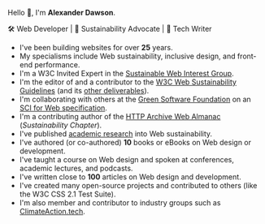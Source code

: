 Hello 👋, I'm **Alexander Dawson**.

🛠 Web Developer | 📣 Sustainability Advocate | 📖 Tech Writer

- I've been building websites for over **25** years.
- My specialisms include Web sustainability, inclusive design, and front-end performance.
- I'm a W3C Invited Expert in the [Sustainable Web Interest Group](https://www.w3.org/groups/ig/sustainableweb/).
- I'm the editor of and a contributor to the [W3C Web Sustainability Guidelines](https://www.w3.org/TR/web-sustainability-guidelines/) (and its [other deliverables](https://w3c.github.io/sustainableweb-wsg/README.html#work)).
- I'm collaborating with others at the [Green Software Foundation](https://greensoftware.foundation/) on an [SCI for Web specification](https://greensoftware.foundation/articles/the-green-software-foundation-and-world-wide-web-consortium-w3c-collaborate-to-ad). 
- I'm a contributing author of the [HTTP Archive Web Almanac](https://almanac.httparchive.org/en/2024/sustainability) (_Sustainability Chapter_).
- I've published [academic research](https://websitesustainability.com/#content) into Web sustainability.
- I've authored (or co-authored) **10** books or eBooks on Web design or development.
- I've taught a course on Web design and spoken at conferences, academic lectures, and podcasts.
- I've written close to **100** articles on Web design and development.
- I've created many open-source projects and contributed to others (like the W3C CSS 2.1 Test Suite).
- I'm also member and contributor to industry groups such as [ClimateAction.tech](https://climateaction.tech/).
